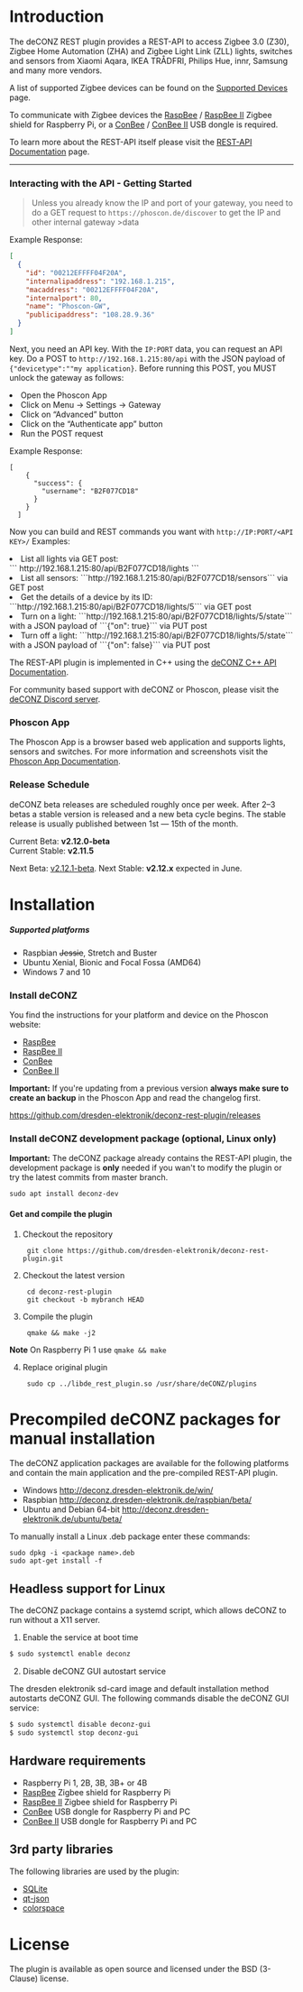 Introduction
============

The deCONZ REST plugin provides a REST-API to access Zigbee 3.0 (Z30), Zigbee Home Automation (ZHA) and Zigbee Light Link (ZLL) lights, switches and sensors from Xiaomi Aqara, IKEA TRÅDFRI, Philips Hue, innr, Samsung and many more vendors.

A list of supported Zigbee devices can be found on the [Supported Devices](https://github.com/dresden-elektronik/deconz-rest-plugin/wiki/Supported-Devices) page.

To communicate with Zigbee devices the [RaspBee](https://phoscon.de/raspbee?ref=gh) / [RaspBee&nbsp;II](https://phoscon.de/raspbee2?ref=gh) Zigbee shield for Raspberry Pi, or a [ConBee](https://phoscon.de/conbee?ref=gh) / [ConBee&nbsp;II](https://phoscon.de/conbee2?ref=gh) USB dongle is required.

To learn more about the REST-API itself please visit the [REST-API Documentation](http://dresden-elektronik.github.io/deconz-rest-doc/) page.<br>

---
### Interacting with the API - Getting Started
>Unless you already know the IP and port of your gateway, you need to do a GET request to ```https://phoscon.de/discover``` to get the IP and other internal gateway >data



Example Response:
```json
[
  {
    "id": "00212EFFFF04F20A",
    "internalipaddress": "192.168.1.215",
    "macaddress": "00212EFFFF04F20A",
    "internalport": 80,
    "name": "Phoscon-GW",
    "publicipaddress": "108.28.9.36"
  }
]
```


Next, you need an API key. With the ```IP:PORT``` data, you can request an API key. Do a POST to ```http://192.168.1.215:80/api``` with the JSON payload of ```{"devicetype":""my application}```. Before running this POST, you MUST unlock the gateway as follows:

<li>Open the Phoscon App
<li>Click on Menu → Settings → Gateway
<li>Click on “Advanced” button
<li>Click on the “Authenticate app” button
<li>Run the POST request

Example Response:
```
[
    {
      "success": {
        "username": "B2F077CD18"
      }
    }
  ]
```

Now you can build and REST commands you want with ```http://IP:PORT/<API KEY>/```
Examples:
  <li> List all lights via GET post: </li>
   ``` 
   http://192.168.1.215:80/api/B2F077CD18/lights 
   ``` 
  <li> List all sensors: ```http://192.168.1.215:80/api/B2F077CD18/sensors``` via GET post
  <li> Get the details of a device by its ID: ```http://192.168.1.215:80/api/B2F077CD18/lights/5``` via GET post
  <li> Turn on a light: ```http://192.168.1.215:80/api/B2F077CD18/lights/5/state``` with a JSON payload of ```{"on": true}``` via PUT post
  <li> Turn off a light: ```http://192.168.1.215:80/api/B2F077CD18/lights/5/state``` with a JSON payload of ```{"on": false}``` via PUT post
    
    
  
  
  
  
The REST-API plugin is implemented in C++ using the [deCONZ C++ API Documentation](https://phoscon.de/deconz-cpp).

For community based support with deCONZ or Phoscon, please visit the [deCONZ Discord server](https://discord.gg/QFhTxqN). 

### Phoscon App
The Phoscon App is a browser based web application and supports lights, sensors and switches. For more information and screenshots visit the [Phoscon App Documentation](https://phoscon.de/app/doc?ref=gh).


### Release Schedule

deCONZ beta releases are scheduled roughly once per week. After 2–3 betas a stable version is released and a new beta cycle begins. The stable release is usually published between 1st — 15th of the month.

Current Beta: **v2.12.0-beta**  
Current Stable: **v2.11.5**

Next Beta: [v2.12.1-beta](https://github.com/dresden-elektronik/deconz-rest-plugin/milestone/14).
Next Stable: **v2.12.x** expected in June.

Installation
============

##### Supported platforms
* Raspbian ~~Jessie~~, Stretch and Buster
* Ubuntu Xenial, Bionic and Focal Fossa (AMD64)
* Windows 7 and 10

### Install deCONZ
You find the instructions for your platform and device on the Phoscon website:

* [RaspBee](https://phoscon.de/raspbee/install?ref=gh)
* [RaspBee&nbsp;II](https://phoscon.de/raspbee2/install?ref=gh)
* [ConBee](https://phoscon.de/conbee/install?ref=gh)
* [ConBee&nbsp;II](https://phoscon.de/conbee2/install?ref=gh)

**Important:** If you're updating from a previous version **always make sure to create an backup** in the Phoscon App and read the changelog first.

https://github.com/dresden-elektronik/deconz-rest-plugin/releases

### Install deCONZ development package (optional, Linux only)

**Important:** The deCONZ package already contains the REST-API plugin, the development package is **only** needed if you wan't to modify the plugin or try the latest commits from master branch.

    sudo apt install deconz-dev

#### Get and compile the plugin

1. Checkout the repository

        git clone https://github.com/dresden-elektronik/deconz-rest-plugin.git

2. Checkout the latest version

        cd deconz-rest-plugin
        git checkout -b mybranch HEAD

3. Compile the plugin

        qmake && make -j2

**Note** On Raspberry Pi 1 use `qmake && make`

4. Replace original plugin

        sudo cp ../libde_rest_plugin.so /usr/share/deCONZ/plugins

Precompiled deCONZ packages for manual installation
===================================================

The deCONZ application packages are available for the following platforms and contain the main application and the pre-compiled REST-API plugin.

* Windows  http://deconz.dresden-elektronik.de/win/
* Raspbian http://deconz.dresden-elektronik.de/raspbian/beta/
* Ubuntu and Debian 64-bit http://deconz.dresden-elektronik.de/ubuntu/beta/

To manually install a Linux .deb package enter these commands:

    sudo dpkg -i <package name>.deb
    sudo apt-get install -f

Headless support for Linux
--------------------------

The deCONZ package contains a systemd script, which allows deCONZ to run without a X11 server.

1. Enable the service at boot time

```bash
$ sudo systemctl enable deconz
```

2. Disable deCONZ GUI autostart service

The dresden elektronik sd-card image and default installation method autostarts deCONZ GUI.
The following commands disable the deCONZ GUI service:

```bash
$ sudo systemctl disable deconz-gui
$ sudo systemctl stop deconz-gui
```

Hardware requirements
---------------------

* Raspberry Pi 1, 2B, 3B, 3B+ or 4B
* [RaspBee](https://phoscon.de/raspbee?ref=gh) Zigbee shield for Raspberry Pi
* [RaspBee&nbsp;II](https://phoscon.de/raspbee2?ref=gh) Zigbee shield for Raspberry Pi
* [ConBee](https://phoscon.de/conbee?ref=gh) USB dongle for Raspberry Pi and PC
* [ConBee&nbsp;II](https://phoscon.de/conbee2?ref=gh) USB dongle for Raspberry Pi and PC

3rd party libraries
-------------------
The following libraries are used by the plugin:

* [SQLite](http://www.sqlite.org)
* [qt-json](https://github.com/lawand/droper/tree/master/qt-json)
* [colorspace](http://www.getreuer.info/home/colorspace)

License
=======
The plugin is available as open source and licensed under the BSD (3-Clause) license.


